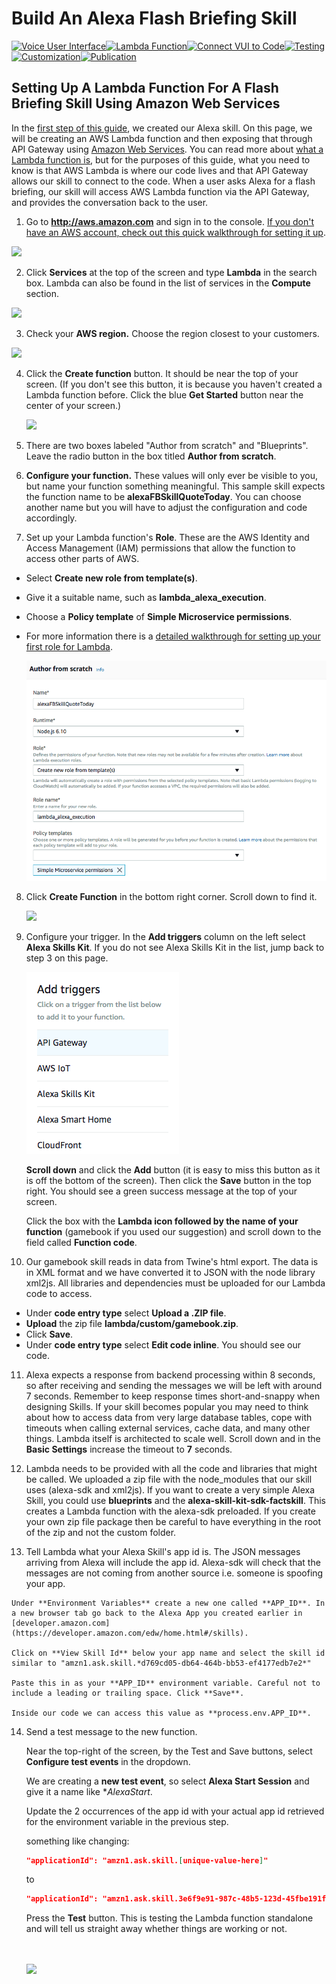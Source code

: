 # Build An Alexa Flash Briefing Skill
[![Voice User Interface](https://m.media-amazon.com/images/G/01/mobile-apps/dex/alexa/alexa-skills-kit/tutorials/navigation/1-locked._TTH_.png)](./1-voice-user-interface.md)[![Lambda Function](https://m.media-amazon.com/images/G/01/mobile-apps/dex/alexa/alexa-skills-kit/tutorials/navigation/2-on._TTH_.png)](./2-lambda-function.md)[![Connect VUI to Code](https://m.media-amazon.com/images/G/01/mobile-apps/dex/alexa/alexa-skills-kit/tutorials/navigation/3-off._TTH_.png)](./3-connect-vui-to-code.md)[![Testing](https://m.media-amazon.com/images/G/01/mobile-apps/dex/alexa/alexa-skills-kit/tutorials/navigation/4-off._TTH_.png)](./4-testing.md)[![Customization](https://m.media-amazon.com/images/G/01/mobile-apps/dex/alexa/alexa-skills-kit/tutorials/navigation/5-off._TTH_.png)](./5-customization.md)[![Publication](https://m.media-amazon.com/images/G/01/mobile-apps/dex/alexa/alexa-skills-kit/tutorials/navigation/6-off._TTH_.png)](./6-publication.md)


## Setting Up A Lambda Function For A Flash Briefing Skill Using Amazon Web Services

In the [first step of this guide](../instructions/1-voice-user-interface.md), we created our Alexa skill.  On this page, we will be creating an AWS Lambda function and then exposing that through API Gateway using [Amazon Web Services](http://aws.amazon.com).  You can read more about [what a Lambda function is](http://aws.amazon.com/lambda), but for the purposes of this guide, what you need to know is that AWS Lambda is where our code lives and that API Gateway allows our skill to connect to the code. When a user asks Alexa for a flash briefing, our skill will access AWS Lambda function via the API Gateway, and provides the conversation back to the user.

1.  Go to **http://aws.amazon.com** and sign in to the console. [If you don't have an AWS account, check out this quick walkthrough for setting it up](https://github.com/alexa/alexa-cookbook/tree/master/aws/set-up-aws.md).

  <a href="https://console.aws.amazon.com/console/home" target="_new"><img src="https://m.media-amazon.com/images/G/01/mobile-apps/dex/alexa/alexa-skills-kit/tutorials/general/2-1-sign-in-to-the-console._TTH_.png" /></a>

2.  Click **Services** at the top of the screen and type **Lambda** in the search box.  Lambda can also be found in the list of services in the **Compute** section.

  <a href="https://console.aws.amazon.com/lambda/home" target="_new"><img src="https://m.media-amazon.com/images/G/01/mobile-apps/dex/alexa/alexa-skills-kit/tutorials/general/2-2-services-lambda._TTH_.png" /></a>

3.  Check your **AWS region.**  Choose the region closest to your customers.

  <img src="https://m.media-amazon.com/images/G/01/mobile-apps/dex/alexa/alexa-skills-kit/tutorials/general/2-3-check-region._TTH_.png"/>

4.  Click the **Create function** button. It should be near the top of your screen.  (If you don't see this button, it is because you haven't created a Lambda function before.  Click the blue **Get Started** button near the center of your screen.)

    <a href="#"><img src="https://m.media-amazon.com/images/G/01/mobile-apps/dex/alexa/alexa-skills-kit/tutorials/general/2-4-create-a-lambda-function._TTH_.png" /></a>

5.  There are two boxes labeled "Author from scratch" and "Blueprints". Leave the radio button in the box titled **Author from scratch**.

6.  **Configure your function.** These values will only ever be visible to you, but name your function something meaningful. This sample skill expects the function name to be **alexaFBSkillQuoteToday**. You can choose another name but you will have to adjust the configuration and code accordingly.

7.  Set up your Lambda function's **Role**. These are the AWS Identity and Access Management (IAM) permissions that allow the function to access other parts of AWS.
  * Select **Create new role from template(s)**.
  * Give it a suitable name, such as **lambda_alexa_execution**.
  * Choose a **Policy template** of **Simple Microservice permissions**.
  * For more information there is a [detailed walkthrough for setting up your first role for Lambda](https://github.com/alexa/alexa-cookbook/tree/master/aws/lambda-role.md).

    ![](02-create-function.png)

8. Click **Create Function** in the bottom right corner.  Scroll down to find it.

    <a href="#"><img src="https://m.media-amazon.com/images/G/01/mobile-apps/dex/alexa/alexa-skills-kit/tutorials/general/2-11-create-function-button._TTH_.png" /></a>

9. Configure your trigger. In the **Add triggers** column on the left select **Alexa Skills Kit**.  If you do not see Alexa Skills Kit in the list, jump back to step 3 on this page.

    ![](02-configure-trigger.png)

    **Scroll down** and click the **Add** button (it is easy to miss this button as it is off the bottom of the screen). Then click the **Save** button in the top right. You should see a green success message at the top of your screen.

    Click the box with the **Lambda icon followed by the name of your function** (gamebook if you used our suggestion) and scroll down to the field called **Function code**.

10.  Our gamebook skill reads in data from Twine's html export. The data is in XML format and we have converted it to JSON with the node library xml2js. All libraries and dependencies must be uploaded for our Lambda code to access.
  * Under **code entry type** select **Upload a .ZIP file**.
  * **Upload** the zip file **lambda/custom/gamebook.zip**.
  * Click **Save**.
  * Under **code entry type** select **Edit code inline**. You should see our code.

11.  Alexa expects a response from backend processing within 8 seconds, so after receiving and sending the messages we will be left with around 7 seconds. Remember to keep response times short-and-snappy when designing Skills. If your skill becomes popular you may need to think about how to access data from very large database tables, cope with timeouts when calling external services, cache data, and many other things. Lambda itself is architected to scale well. Scroll down and in the **Basic Settings** increase the timeout to **7** seconds.

12.  Lambda needs to be provided with all the code and libraries that might be called. We uploaded a zip file with the node_modules that our skill uses (alexa-sdk and xml2js). If you want to create a very simple Alexa Skill, you could use **blueprints** and the **alexa-skill-kit-sdk-factskill**. This creates a Lambda function with the alexa-sdk preloaded.
If you create your own zip file package then be careful to have everything in the root of the zip and not the custom folder.

13.  Tell Lambda what your Alexa Skill's app id is. The JSON messages arriving from Alexa will include the app id. Alexa-sdk will check that the messages are not coming from another source i.e. someone is spoofing your app.

    Under **Environment Variables** create a new one called **APP_ID**. In a new browser tab go back to the Alexa App you created earlier in [developer.amazon.com](https://developer.amazon.com/edw/home.html#/skills).

    Click on **View Skill Id** below your app name and select the skill id similar to "amzn1.ask.skill.*d769cd05-db64-464b-bb53-ef4177edb7e2*"

    Paste this in as your **APP_ID** environment variable. Careful not to include a leading or trailing space. Click **Save**.

    Inside our code we can access this value as **process.env.APP_ID**.

14. Send a test message to the new function.

    Near the top-right of the screen, by the Test and Save buttons, select **Configure test events** in the dropdown.

    We are creating a **new test event**, so select **Alexa Start Session** and give it a name like **AlexaStart*.

    Update the 2 occurrences of the app id with your actual app id retrieved for the environment variable in the previous step.

    something like changing:
    ```json
    "applicationId": "amzn1.ask.skill.[unique-value-here]"
    ```
    to
    ```json
    "applicationId": "amzn1.ask.skill.3e6f9e91-987c-48b5-123d-45fbe191fdf3"
    ```

    Press the **Test** button. This is testing the Lambda function standalone and will tell us straight away whether things are working or not.

    <br/><br/>
    <a href="./3-connect-vui-to-code.md"><img src="https://m.media-amazon.com/images/G/01/mobile-apps/dex/alexa/alexa-skills-kit/tutorials/general/buttons/button_next_connect_vui_to_code._TTH_.png"/></a>
